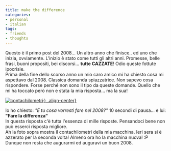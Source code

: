 ```yaml
---
title: make the difference
categories:
- personal
- italian
tags:
- friends
- thoughts
---
```

Questo è il primo post del 2008... Un altro anno che finisce.. ed uno che
inizia, ovviamente. L'inizio è stato come tutti gli altri anni. Promesse,
belle frasi, buoni propositi, bei discorsi... **tutte CAZZATE**! Odio queste
fottute ipocrisie.  
Prima della fine dello scorso anno un mio caro amico mi ha chiesto cosa mi
aspettavo dal 2008. Classica domanda spiazzatrice. Non sapevo cosa rispondere.
Forse perché non sono il tipo da queste domande. Quello che mi ha toccato però
non e stata la mia risposta... ma la sua!    

[![contachilometri]({{site.url}}/assets/images/contachilometri.jpg){: .align-center}]({{site.url}}/assets/images/contachilometri.jpg "contachilometri" )

Io ho chiesto: _"E tu cosa vorresti fare nel 2008?"_ 10 secondi di pausa... e
lui: __"Fare la differenza"__  
In questa risposta c'è tutta l'essenza di mille risposte. Pensandoci bene
non può esserci risposta migliore.  
Ah la foto sopra mostra il contachilometri della mia macchina. Ieri sera si è
azzerato per la seconda volta! Almeno ora ho la macchina nuova! :P  
Dunque non resta che augurarmi ed auguravi un buon 2008.

